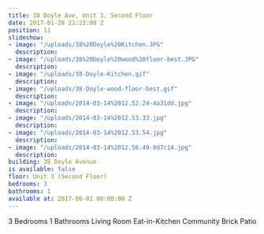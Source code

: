 ```yaml
---
title: 38 Doyle Ave, Unit 3, Second Floor
date: 2017-01-28 21:23:00 Z
position: 11
slideshow:
- image: "/uploads/38%20Doyle%20Kitchen.JPG"
  description: 
- image: "/uploads/38%20Doyle%20wood%20floor-best.JPG"
  description: 
- image: "/uploads/38-Doyle-Kitchen.gif"
  description: 
- image: "/uploads/38-Doyle-wood-floor-best.gif"
  description: 
- image: "/uploads/2014-03-14%2012.52.24-4a31dd.jpg"
  description: 
- image: "/uploads/2014-03-14%2012.53.33.jpg"
  description: 
- image: "/uploads/2014-03-14%2012.53.54.jpg"
  description: 
- image: "/uploads/2014-03-14%2012.56.49-0d7c14.jpg"
  description: 
building: 38 Doyle Avenue
is available: false
floor: Unit 3 (Second Floor)
bedrooms: 3
bathrooms: 1
available at: 2017-06-01 00:00:00 Z
---
```


3 Bedrooms
1 Bathrooms
Living Room
Eat-in-Kitchen
Community Brick Patio
